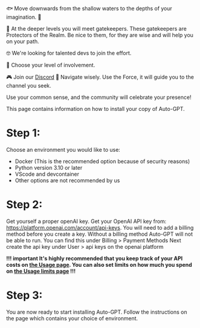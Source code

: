 🐟 Move downwards from the shallow waters to the depths of your imagination. 🐳

🔑 At the deeper levels you will meet gatekeepers. These gatekeepers are Protectors of the Realm. Be nice to them, for they are wise and will help you on your path.

🤓 We're looking for talented devs to join the effort.

📶 Choose your level of involvement.

🎮 Join our [Discord](https://discord.gg/autogpt) 💬
Navigate wisely. Use the Force, it will guide you to the channel you seek.

Use your common sense, and the community will celebrate your presence!

This page contains information on how to install your copy of Auto-GPT.

# Step 1: 
Choose an environment you would like to use:
- Docker (This is the recommended option because of security reasons)
- Python version 3.10 or later
- VScode and devcontainer
- Other options are not recommended by us

# Step 2: 
Get yourself a proper openAI key.
Get your OpenAI API key from: https://platform.openai.com/account/api-keys.
You will need to add a billing method before you create a key. Without a billing method Auto-GPT will not be able to run. You can find this under Billing > Payment Methods 
Next create the api key under User > api keys on the openai platform

**!!! important It's highly recommended that you keep track of your API costs on [the Usage page](https://platform.openai.com/account/usage). You can also set limits on how much you spend on [the Usage limits page](https://platform.openai.com/account/billing/limits) !!!**

# Step 3:
You are now ready to start installing Auto-GPT. Follow the instructions on the page which contains your choice of environment. 
